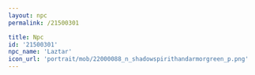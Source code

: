 ```yaml
---
layout: npc
permalink: /21500301

title: Npc
id: '21500301'
npc_name: 'Laztar'
icon_url: 'portrait/mob/22000088_n_shadowspirithandarmorgreen_p.png'
---
```

